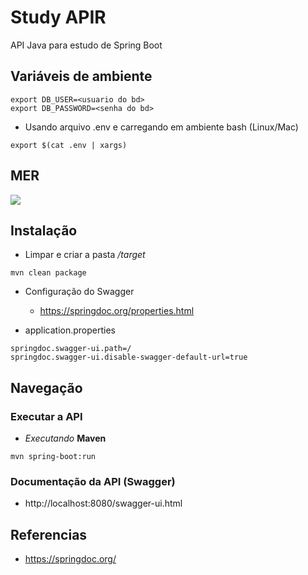 # Study APIR

API Java para estudo de Spring Boot

## Variáveis de ambiente

```
export DB_USER=<usuario do bd>
export DB_PASSWORD=<senha do bd>
```

* Usando arquivo .env e carregando em ambiente bash (Linux/Mac)

```
export $(cat .env | xargs)
```

## MER

![](assets/images/mer.png)

## Instalação

* Limpar e criar a pasta */target*

```
mvn clean package
```

* Configuração do Swagger

    - https://springdoc.org/properties.html

- application.properties

```
springdoc.swagger-ui.path=/
springdoc.swagger-ui.disable-swagger-default-url=true
```


## Navegação

### Executar a API

-  *Executando* **Maven**

```
mvn spring-boot:run
```

### Documentação da API (Swagger)
- http://localhost:8080/swagger-ui.html


## Referencias

- https://springdoc.org/

